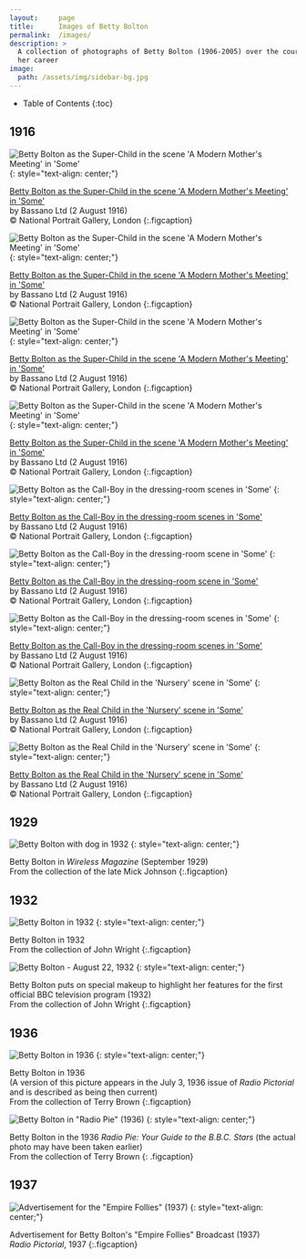 ```yaml
---
layout:		page
title:		Images of Betty Bolton
permalink:	/images/
description: >
  A collection of photographs of Betty Bolton (1906-2005) over the course of
  her career
image:
  path: /assets/img/sidebar-bg.jpg
---
```


- Table of Contents
{:toc}

## 1916

![Betty Bolton as the Super-Child in the scene 'A Modern Mother's Meeting' in 'Some'](assets/img/images/Betty-Bolton-as-the-Super-Child-in-the-scene-A-Modern-Mothers-Meeting-in-Some-4.jpg)
{: style="text-align: center;"}

[Betty Bolton as the Super-Child in the scene 'A Modern Mother's Meeting' in 'Some'](https://www.npg.org.uk/collections/search/portrait/mw73352/Betty-Bolton-as-the-Super-Child-in-the-scene-A-Modern-Mothers-Meeting-in-Some?LinkID=mp66598&role=sit&rNo=0)  
by Bassano Ltd (2 August 1916)  
© National Portrait Gallery, London
{:.figcaption}

![Betty Bolton as the Super-Child in the scene 'A Modern Mother's Meeting' in 'Some'](assets/img/images/Betty-Bolton-as-the-Super-Child-in-the-scene-A-Modern-Mothers-Meeting-in-Some-2.jpg)
{: style="text-align: center;"}

[Betty Bolton as the Super-Child in the scene 'A Modern Mother's Meeting' in 'Some'](https://www.npg.org.uk/collections/search/portrait/mw73353/Betty-Bolton-as-the-Super-Child-in-the-scene-A-Modern-Mothers-Meeting-in-Some?LinkID=mp66598&role=sit&rNo=1)  
by Bassano Ltd (2 August 1916)  
© National Portrait Gallery, London
{:.figcaption}

![Betty Bolton as the Super-Child in the scene 'A Modern Mother's Meeting' in 'Some'](assets/img/images/Betty-Bolton-as-the-Super-Child-in-the-scene-A-Modern-Mothers-Meeting-in-Some-3.jpg)
{: style="text-align: center;"}

[Betty Bolton as the Super-Child in the scene 'A Modern Mother's Meeting' in 'Some'](https://www.npg.org.uk/collections/search/portrait/mw73354/Betty-Bolton-as-the-Super-Child-in-the-scene-A-Modern-Mothers-Meeting-in-Some?LinkID=mp66598&role=sit&rNo=2)  
by Bassano Ltd (2 August 1916)  
© National Portrait Gallery, London
{:.figcaption}

![Betty Bolton as the Super-Child in the scene 'A Modern Mother's Meeting' in 'Some'](assets/img/images/Betty-Bolton-as-the-Super-Child-in-the-scene-A-Modern-Mothers-Meeting-in-Some.jpg)
{: style="text-align: center;"}

[Betty Bolton as the Super-Child in the scene 'A Modern Mother's Meeting' in 'Some'](https://www.npg.org.uk/collections/search/portrait/mw73355/Betty-Bolton-as-the-Super-Child-in-the-scene-A-Modern-Mothers-Meeting-in-Some?LinkID=mp66598&role=sit&rNo=3)  
by Bassano Ltd (2 August 1916)  
© National Portrait Gallery, London
{:.figcaption}

![Betty Bolton as the Call-Boy in the dressing-room scenes in 'Some'](assets/img/images/Betty-Bolton-as-the-Call-Boy-in-the-dressing-room-scenes-in-Some-2.jpg)
{: style="text-align: center;"}

[Betty Bolton as the Call-Boy in the dressing-room scenes in 'Some'](https://www.npg.org.uk/collections/search/portrait/mw73356/Betty-Bolton-as-the-Call-Boy-in-the-dressing-room-scenes-in-Some?LinkID=mp66598&role=sit&rNo=4)  
by Bassano Ltd (2 August 1916)  
© National Portrait Gallery, London
{:.figcaption}

![Betty Bolton as the Call-Boy in the dressing-room scene in 'Some'](assets/img/images/Betty-Bolton-as-the-Call-Boy-in-the-dressing-room-scene-in-Some.jpg)
{: style="text-align: center;"}

[Betty Bolton as the Call-Boy in the dressing-room scene in 'Some'](https://www.npg.org.uk/collections/search/portrait/mw73357/Betty-Bolton-as-the-Call-Boy-in-the-dressing-room-scene-in-Some?LinkID=mp66598&role=sit&rNo=5)  
by Bassano Ltd (2 August 1916)  
© National Portrait Gallery, London
{:.figcaption}

![Betty Bolton as the Call-Boy in the dressing-room scenes in 'Some'](assets/img/images/Betty-Bolton-as-the-Call-Boy-in-the-dressing-room-scenes-in-Some.jpg)
{: style="text-align: center;"}

[Betty Bolton as the Call-Boy in the dressing-room scenes in 'Some'](https://www.npg.org.uk/collections/search/portrait/mw73358/Betty-Bolton-as-the-Call-Boy-in-the-dressing-room-scenes-in-Some?LinkID=mp66598&role=sit&rNo=6)  
by Bassano Ltd (2 August 1916)  
© National Portrait Gallery, London
{:.figcaption}

![Betty Bolton as the Real Child in the 'Nursery' scene in 'Some'](assets/img/images/Betty-Bolton-as-the-Real-Child-in-the-Nursery-scene-in-Some.jpg)
{: style="text-align: center;"}

[Betty Bolton as the Real Child in the 'Nursery' scene in 'Some'](https://www.npg.org.uk/collections/search/portrait/mw73359/Betty-Bolton-as-the-Real-Child-in-the-Nursery-scene-in-Some?LinkID=mp66598&role=sit&rNo=7)  
by Bassano Ltd (2 August 1916)  
© National Portrait Gallery, London
{:.figcaption}

![Betty Bolton as the Real Child in the 'Nursery' scene in 'Some'](assets/img/images/Betty-Bolton-as-the-Real-Child-in-the-Nursery-scene-in-Some-2.jpg)
{: style="text-align: center;"}

[Betty Bolton as the Real Child in the 'Nursery' scene in 'Some'](https://www.npg.org.uk/collections/search/portrait/mw73360/Betty-Bolton-as-the-Real-Child-in-the-Nursery-scene-in-Some?LinkID=mp66598&role=sit&rNo=8)  
by Bassano Ltd (2 August 1916)  
© National Portrait Gallery, London
{:.figcaption}

## 1929

![Betty Bolton with dog in 1932](assets/img/images/betty-bolton-with-dog-1929.jpg)
{: style="text-align: center;"}

Betty Bolton in *Wireless Magazine* (September 1929)  
From the collection of the late Mick Johnson
{:.figcaption}

## 1932

![Betty Bolton in 1932](assets/img/images/betty-bolton-1932.jpg)
{: style="text-align: center;"}

Betty Bolton in 1932  
From the collection of John Wright
{:.figcaption}

![Betty Bolton - August 22, 1932](assets/img/images/betty-bolton-television-1932.jpg)
{: style="text-align: center;"}
 
Betty Bolton puts on special makeup to highlight her features for the first official BBC television program (1932)  
From the collection of John Wright
{:.figcaption}

## 1936

![Betty Bolton in 1936](assets/img/images/Betty-Bolton-1936.jpg)
{: style="text-align: center;"}

Betty Bolton in 1936  
(A version of this picture appears in the July 3, 1936 issue of *Radio Pictorial* and is described as being then current)  
From the collection of Terry Brown
{:.figcaption}


![Betty Bolton in "Radio Pie" (1936)](assets/img/images/betty-bolton-radio-pie.jpg)
{: style="text-align: center;"}

Betty Bolton in the 1936 *Radio Pie: Your Guide to the B.B.C. Stars* (the actual photo may have been taken earlier)  
From the collection of Terry Brown
{: .figcaption}

## 1937

![Advertisement for the "Empire Follies" (1937)](/assets/img/biography/betty-bolton-empire-follies-1937.jpg)
{: style="text-align: center;"}

Advertisement for Betty Bolton's "Empire Follies" Broadcast (1937)  
*Radio Pictorial*, 1937
{:.figcaption}
